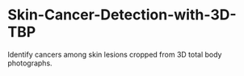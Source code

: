 # Skin-Cancer-Detection-with-3D-TBP
Identify cancers among skin lesions cropped from 3D total body photographs.
